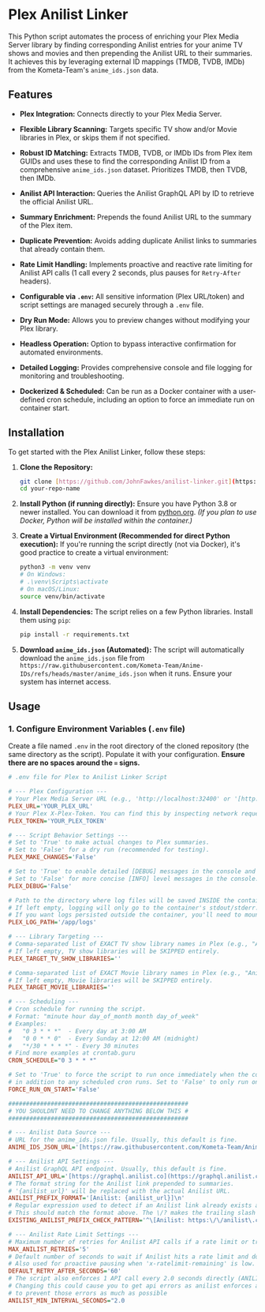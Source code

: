 # Plex Anilist Linker

This Python script automates the process of enriching your Plex Media Server library by finding corresponding Anilist entries for your anime TV shows and movies and then prepending the Anilist URL to their summaries. It achieves this by leveraging external ID mappings (TMDB, TVDB, IMDb) from the Kometa-Team's `anime_ids.json` data.

## Features

* **Plex Integration:** Connects directly to your Plex Media Server.

* **Flexible Library Scanning:** Targets specific TV show and/or Movie libraries in Plex, or skips them if not specified.

* **Robust ID Matching:** Extracts TMDB, TVDB, or IMDb IDs from Plex item GUIDs and uses these to find the corresponding Anilist ID from a comprehensive `anime_ids.json` dataset. Prioritizes TMDB, then TVDB, then IMDb.

* **Anilist API Interaction:** Queries the Anilist GraphQL API by ID to retrieve the official Anilist URL.

* **Summary Enrichment:** Prepends the found Anilist URL to the summary of the Plex item.

* **Duplicate Prevention:** Avoids adding duplicate Anilist links to summaries that already contain them.

* **Rate Limit Handling:** Implements proactive and reactive rate limiting for Anilist API calls (1 call every 2 seconds, plus pauses for `Retry-After` headers).

* **Configurable via `.env`:** All sensitive information (Plex URL/token) and script settings are managed securely through a `.env` file.

* **Dry Run Mode:** Allows you to preview changes without modifying your Plex library.

* **Headless Operation:** Option to bypass interactive confirmation for automated environments.

* **Detailed Logging:** Provides comprehensive console and file logging for monitoring and troubleshooting.

* **Dockerized & Scheduled:** Can be run as a Docker container with a user-defined cron schedule, including an option to force an immediate run on container start.

## Installation

To get started with the Plex Anilist Linker, follow these steps:

1.  **Clone the Repository:**

    ```bash
    git clone [https://github.com/JohnFawkes/anilist-linker.git](https://github.com/JohnFawkes/anilist-linker)
    cd your-repo-name

    ```

2.  **Install Python (if running directly):**
    Ensure you have Python 3.8 or newer installed. You can download it from [python.org](https://www.python.org/downloads/). *(If you plan to use Docker, Python will be installed within the container.)*

3.  **Create a Virtual Environment (Recommended for direct Python execution):**
    If you're running the script directly (not via Docker), it's good practice to create a virtual environment:

    ```bash
    python3 -m venv venv
    # On Windows:
    # .\venv\Scripts\activate
    # On macOS/Linux:
    source venv/bin/activate

    ```

4.  **Install Dependencies:**
    The script relies on a few Python libraries. Install them using `pip`:

    ```bash
    pip install -r requirements.txt

    ```

5.  **Download `anime_ids.json` (Automated):**
    The script will automatically download the `anime_ids.json` file from `https://raw.githubusercontent.com/Kometa-Team/Anime-IDs/refs/heads/master/anime_ids.json` when it runs. Ensure your system has internet access.

## Usage

### 1. Configure Environment Variables (`.env` file)

Create a file named `.env` in the root directory of the cloned repository (the same directory as the script). Populate it with your configuration. **Ensure there are no spaces around the `=` signs.**

```ini
# .env file for Plex to Anilist Linker Script

# --- Plex Configuration ---
# Your Plex Media Server URL (e.g., 'http://localhost:32400' or '[http://192.168.1.100:32400](http://192.168.1.100:32400)')
PLEX_URL='YOUR_PLEX_URL'
# Your Plex X-Plex-Token. You can find this by inspecting network requests when using Plex Web.
PLEX_TOKEN='YOUR_PLEX_TOKEN'

# --- Script Behavior Settings ---
# Set to 'True' to make actual changes to Plex summaries.
# Set to 'False' for a dry run (recommended for testing).
PLEX_MAKE_CHANGES='False'

# Set to 'True' to enable detailed [DEBUG] messages in the console and log file.
# Set to 'False' for more concise [INFO] level messages in the console.
PLEX_DEBUG='False'

# Path to the directory where log files will be saved INSIDE the container (e.g., '/app/logs').
# If left empty, logging will only go to the container's stdout/stderr.
# If you want logs persisted outside the container, you'll need to mount a volume.
PLEX_LOG_PATH='/app/logs'

# --- Library Targeting ---
# Comma-separated list of EXACT TV show library names in Plex (e.g., "Anime,My Cartoons").
# If left empty, TV show libraries will be SKIPPED entirely.
PLEX_TARGET_TV_SHOW_LIBRARIES=''

# Comma-separated list of EXACT Movie library names in Plex (e.g., "Anime Movies,Studio Ghibli").
# If left empty, Movie libraries will be SKIPPED entirely.
PLEX_TARGET_MOVIE_LIBRARIES=''

# --- Scheduling ---
# Cron schedule for running the script.
# Format: "minute hour day_of_month month day_of_week"
# Examples:
#   "0 3 * * *"  - Every day at 3:00 AM
#   "0 0 * * 0"  - Every Sunday at 12:00 AM (midnight)
#   "*/30 * * * *" - Every 30 minutes
# Find more examples at crontab.guru
CRON_SCHEDULE="0 3 * * *"

# Set to 'True' to force the script to run once immediately when the container starts,
# in addition to any scheduled cron runs. Set to 'False' to only run on schedule.
FORCE_RUN_ON_START='False'

###################################################
# YOU SHOULDNT NEED TO CHANGE ANYTHING BELOW THIS #
###################################################

# --- Anilist Data Source ---
# URL for the anime_ids.json file. Usually, this default is fine.
ANIME_IDS_JSON_URL='[https://raw.githubusercontent.com/Kometa-Team/Anime-IDs/refs/heads/master/anime_ids.json](https://raw.githubusercontent.com/Kometa-Team/Anime-IDs/refs/heads/master/anime_ids.json)'

# --- Anilist API Settings ---
# Anilist GraphQL API endpoint. Usually, this default is fine.
ANILIST_API_URL='[https://graphql.anilist.co](https://graphql.anilist.co)'
# The format string for the Anilist link prepended to summaries.
# '{anilist_url}' will be replaced with the actual Anilist URL.
ANILIST_PREFIX_FORMAT='[Anilist: {anilist_url}]\n'
# Regular expression used to detect if an Anilist link already exists at the start of the summary.
# This should match the format above. The \/? makes the trailing slash optional.
EXISTING_ANILIST_PREFIX_CHECK_PATTERN='^\[Anilist: https:\/\/anilist\.co\/anime\/\\d+\/?\]\s*'

# --- Anilist Rate Limit Settings ---
# Maximum number of retries for Anilist API calls if a rate limit or transient error occurs.
MAX_ANILIST_RETRIES='5'
# Default number of seconds to wait if Anilist hits a rate limit and doesn't provide a 'Retry-After' header.
# Also used for proactive pausing when 'x-ratelimit-remaining' is low.
DEFAULT_RETRY_AFTER_SECONDS='60'
# The script also enforces 1 API call every 2.0 seconds directly (ANILIST_MIN_INTERVAL_SECONDS = 2.0 in script).
# Changing this could cause you to get api errors as anilist enforces a strict api via headers. This has been testing
# to prevent those errors as much as possible
ANILIST_MIN_INTERVAL_SECONDS="2.0
